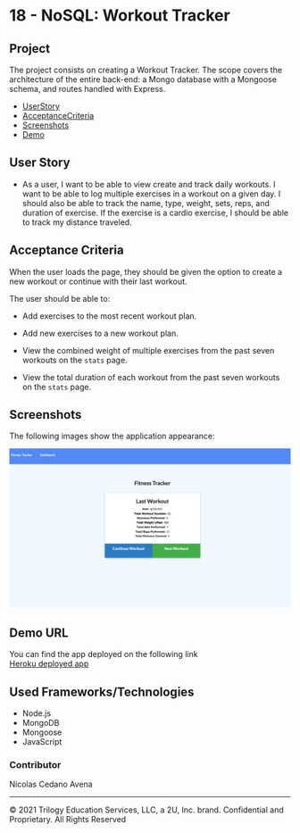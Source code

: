 # 18 - NoSQL: Workout Tracker

## Project

The project consists on creating a Workout Tracker. The scope covers the architecture of the entire back-end: a Mongo database with a Mongoose schema, and routes handled with Express.


- [UserStory](#UserStory)
- [AcceptanceCriteria](#AcceptanceCriteria)
- [Screenshots](#Screenshots&Test)
- [Demo](#Demo)




## User Story

* As a user, I want to be able to view create and track daily workouts. I want to be able to log multiple exercises in a workout on a given day. I should also be able to track the name, type, weight, sets, reps, and duration of exercise. If the exercise is a cardio exercise, I should be able to track my distance traveled.


## Acceptance Criteria

When the user loads the page, they should be given the option to create a new workout or continue with their last workout.

The user should be able to:

  * Add exercises to the most recent workout plan.

  * Add new exercises to a new workout plan.

  * View the combined weight of multiple exercises from the past seven workouts on the `stats` page.

  * View the total duration of each workout from the past seven workouts on the `stats` page.



## Screenshots 

The following images show the application appearance:


![demo](Assets/demo.png)




## Demo URL 


You can find the app deployed on the following link  
<a href="https://pacific-escarpment-19734.herokuapp.com/" target="_blank">Heroku deployed app</a>



## Used Frameworks/Technologies

- Node.js
- MongoDB
- Mongoose
- JavaScript




### Contributor


Nicolas Cedano Avena
- - -
© 2021 Trilogy Education Services, LLC, a 2U, Inc. brand. Confidential and Proprietary. All Rights Reserved